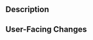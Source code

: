 ## Description
<!-- Brief description of the changes -->


## User-Facing Changes
<!-- List any changes that affect users. Delete this section or keep it empty if there are no user-facing changes -->
<!-- Note: These changes will be summarized by AI for release notes and Slack notifications -->

